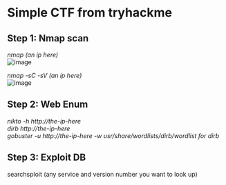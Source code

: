 # Simple CTF from tryhackme

## Step 1: Nmap scan
_nmap (an ip here)_  
![image](https://user-images.githubusercontent.com/12968503/124926209-26733c80-dff5-11eb-9ab6-4e559e7779c8.png)

_nmap -sC -sV (an ip here)_  
![image](https://user-images.githubusercontent.com/12968503/124926456-73571300-dff5-11eb-8bec-40eee45d4545.png)






## Step 2: Web Enum
_nikto -h http://the-ip-here_  
_dirb http://the-ip-here_  
_gobuster -u http://the-ip-here -w usr/share/wordlists/dirb/wordlist for dirb_  

## Step 3: Exploit DB
searchsploit (any service and version number you want to look up)
